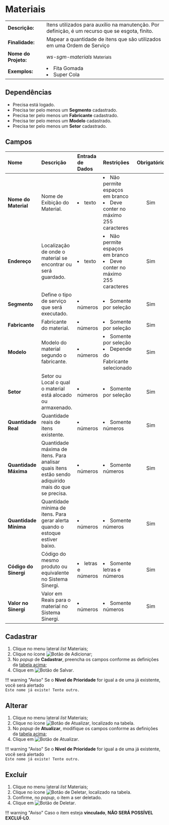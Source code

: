 # Materiais

| | |
|-|-|
|**Descrição:**| Itens utilizados para auxílio na manutenção. Por definição, é um recurso que se esgota, finito.|
|**Finalidade:**| Mapear a quantidade de itens que são utilizados em uma Ordem de Serviço|
|**Nome do Projeto:**|_ws-sgm-materials_ <small>Materials</small>|
|**Exemplos:**|<li>Fita Gomada</li><li>Super Cola</li>|

## Dependências

* Precisa está logado.
* Precisa ter pelo menos um **Segmento** cadastrado.
* Precisa ter pelo menos um **Fabricante** cadastrado.
* Precisa ter pelo menos um **Modelo** cadastrado.
* Precisa ter pelo menos um **Setor** cadastrado.

## Campos

Nome|Descrição|Entrada de Dados|Restrições|Obrigatório|
:---|:--------|:---|:---|:---------:
**Nome do Material**|Nome de Exibição do Material.|<li>texto</li>|<li>Não permite espaços em branco</li><li>Deve conter no máximo 255 caracteres</li>|<span class="badge badge-pill badge-success">Sim</span>
**Endereço**|Localização de onde o material se encontrar ou será guardado.|<li>texto</li>|<li>Não permite espaços em branco</li><li>Deve conter no máximo 255 caracteres</li>|<span class="badge badge-pill badge-success">Sim</span>
**Segmento**|Define o tipo de serviço que será executado.|<li>números</li>|<li>Somente por seleção</li>|<span class="badge badge-pill badge-success">Sim</span>
**Fabricante**|Fabricante do material.|<li>números</li>|<li>Somente por seleção</li>|<span class="badge badge-pill badge-success">Sim</span>
**Modelo**|Modelo do material segundo o fabricante.|<li>números</li>|<li>Somente por seleção</li><li>Depende do Fabricante selecionado</li>|<span class="badge badge-pill badge-success">Sim</span>
**Setor**|Setor ou Local o qual o material está alocado ou armaxenado.|<li>números</li>|<li>Somente por seleção</li>|<span class="badge badge-pill badge-success">Sim</span>
**Quantidade Real**|Quantidade reais de itens existente.|<li>números</li>|<li>Somente números</li>|<span class="badge badge-pill badge-success">Sim</span>
**Quantidade Máxima**|Quantidade máxima de itens. Para analisar quais itens estão sendo adiquirido mais do que se precisa.|<li>números</li>|<li>Somente números</li>|<span class="badge badge-pill badge-success">Sim</span>
**Quantidade Mínima**|Quantidade mínima de itens. Para gerar alerta quando o estoque estiver baixo.|<li>números</li>|<li>Somente números</li>|<span class="badge badge-pill badge-success">Sim</span>
**Código do Sinergi**|Código do mesmo produto ou equivalente no Sistema Sinergi.|<li>letras e números</li>|<li>Somente letras e números</li>|<span class="badge badge-pill badge-success">Sim</span>
**Valor no Sinergi**|Valor em Reais para o material no Sistema Sinergi.|<li>números</li>|<li>Somente números</li>|<span class="badge badge-pill badge-success">Sim</span>

## Cadastrar

1. Clique no menu lateral <span class="btn-panel"><i class="material-icons">list</i> Materiais</span>;
2. Clique no ícone ![Botão de Adicionar](/assets/images/button_add.png);
3. No _popup_ de **Cadastrar**, preencha os campos conforme as definições da <a href="#campos">tabela acima</a>;
4. Clique em ![Botão de Salvar](/assets/images/button_save.png).

!!! warning "Aviso"
    Se o **Nível de Prioridade** for igual a de uma já existente, você será alertado  
    `Este nome já existe! Tente outro.`

## Alterar

1. Clique no menu lateral <span class="btn-panel"><i class="material-icons">list</i> Materiais</span>;
2. Clique no ícone ![Botão de Atualizar](/assets/images/button_update.png), localizado na tabela.
3. No _popup_ de **Atualizar**, modifique os campos conforme as definições da <a href="#campos">tabela acima</a>;
4. Clique em ![Botão de Atualizar](/assets/images/button_update_large.png).

!!! warning "Aviso"
    Se o **Nível de Prioridade** for igual a de uma já existente, você será alertado  
    `Este nome já existe! Tente outro.`

## Excluir

1. Clique no menu lateral <span class="btn-panel"><i class="material-icons">list</i> Materiais</span>;
2. Clique no ícone ![Botão de Deletar](/assets/images/button_delete.png), localizado na tabela.
3. Confirme, no _popup_, o item a ser deletado.
4. Clique em ![Botão de Deletar](/assets/images/button_delete_large.png).

!!! warning "Aviso"
    Caso o item esteja **vinculado**, **NÃO SERÁ POSSÍVEL EXCLUÍ-LO**.